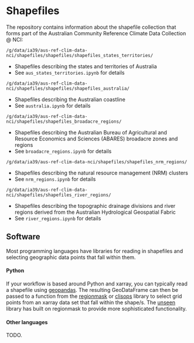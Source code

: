 # Shapefiles

The repository contains information about the shapefile collection that forms part of the
Australian Community Reference Climate Data Collection @ NCI:

`/g/data/ia39/aus-ref-clim-data-nci/shapefiles/shapefiles/shapefiles_states_territories/`  
- Shapefiles describing the states and territories of Australia
- See `aus_states_territories.ipynb` for details

`/g/data/ia39/aus-ref-clim-data-nci/shapefiles/shapefiles/shapefiles_australia/`
- Shapefiles describing the Australian coastline
- See `australia.ipynb` for details

`/g/data/ia39/aus-ref-clim-data-nci/shapefiles/shapefiles_broadacre_regions/`
- Shapefiles describing the Australian Bureau of Agricultural and Resource Economics and Sciences (ABARES) broadacre zones and regions
- See `broadacre_regions.ipynb` for details

`/g/data/ia39/aus-ref-clim-data-nci/shapefiles/shapefiles_nrm_regions/`
- Shapefiles describing the natural resource management (NRM) clusters
- See `nrm_regions.ipynb` for details

`/g/data/ia39/aus-ref-clim-data-nci/shapefiles/shapefiles_river_regions/`
- Shapefiles describing the topographic drainage divisions and river regions derived from the Australian Hydrological Geospatial Fabric
- See `river_regions.ipynb` for details


## Software

Most programming languages have libraries for reading in shapefiles
and selecting geographic data points that fall within them. 

#### Python

If your workflow is based around Python and xarray,
you can typically read a shapefile using [geopandas](https://geopandas.org).
The resulting GeoDataFrame can then be passed to a function from the
[regionmask](https://regionmask.readthedocs.io) or
[clisops](https://clisops.readthedocs.io) library
to select grid points from an xarray data set that fall within the shape/s.
The [unseen](https://github.com/AusClimateService/unseen/blob/bd1dd32f0de81ff03bf862eee0f14715e3d5bfbe/unseen/spatial_selection.py#L97)
library has built on regionmask to provide more sophisticated functionality.

#### Other languages

TODO.
